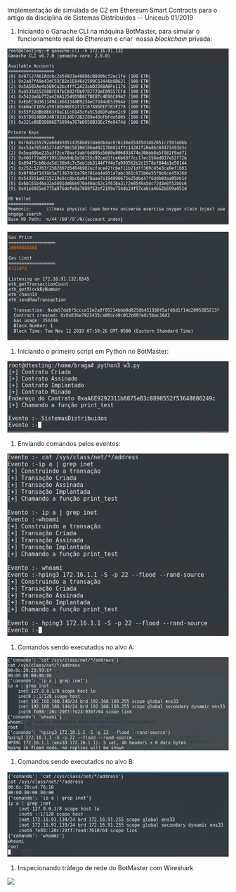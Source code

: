 Implementação de simulada de C2 em Ethereum Smart Contracts para o artigo da disciplina de Sistemas Distribuidos -- Uniceub 01/2019

1.  Iniciando o Ganache CLI na máquina BotMaster, para simular o funcionamento real do *Ethereum* e criar  nossa *blockchain* privada:

![](1.png)

![](2.png)

1.  Iniciando o primeiro script em Python no BotMaster:

![](3.png)

1.  Enviando comandos pelos eventos:

![](4.png)

1.  Comandos sendo executados no alvo A:

![](5.png)

1.  Comandos sendo executados no alvo B:

![](6.png)

1.  Inspecionando tráfego de rede do BotMaster com Wireshark

![](7.png)


